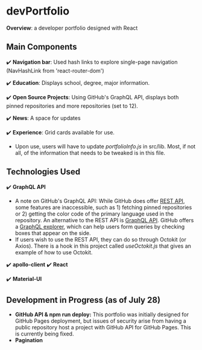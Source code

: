 # devPortfolio
**Overview**: a developer portfolio designed with React

## Main Components

:heavy_check_mark: **Navigation bar**: Used hash links to explore single-page navigation (NavHashLink from 'react-router-dom')

:heavy_check_mark: **Education**: Displays school, degree, major information.

:heavy_check_mark: **Open Source Projects**: Using GitHub's GraphQL API, displays both pinned repositories and more repositories (set to 12). 

:heavy_check_mark: **News**: A space for updates 

:heavy_check_mark: **Experience**: Grid cards available for use.

- Upon use, users will have to update *portfolioInfo.js* in src/lib. Most, if not all, of the information that needs to be tweaked is in this file.

## Technologies Used

:heavy_check_mark: **GraphQL API**
- A note on GitHub's GraphQL API: While GitHub does offer [REST API](https://docs.github.com/en/rest), some features are inaccessible, such as 1) fetching pinned repositories or 2) getting the color code of the primary language used in the repository. An alternative to the REST API is [GraphQL API](https://docs.github.com/en/graphql). GitHub offers a [GraphQL explorer](https://docs.github.com/en/graphql/overview/explorer), which can help users form queries by checking boxes that appear on the side.
- If users wish to use the REST API, they can do so through Octokit (or Axios). There is a hook in this project called *useOctokit.js* that gives an example of how to use Octokit.

:heavy_check_mark: **apollo-client**
:heavy_check_mark: **React**

:heavy_check_mark: **Material-UI**

## Development in Progress (as of July 28)

- **GitHub API & npm run deploy:** This portfolio was initially designed for GitHub Pages deployment, but issues of security arise from having a public repository host a project with GitHub API for GitHub Pages. This is currently being fixed. 
- **Pagination**

